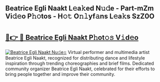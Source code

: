 ## Beatrice Egli Naakt L𝚎a𝚔ed N𝚞𝚍e - Part-mZm Vi𝚍𝚎o P𝚑𝚘tos - H𝚘𝚝 O𝚗𝚕yf𝚊ns L𝚎a𝚔s SzZ0O

# <h2><a href="http://kfe1g4.oniu.top/?m=Beatrice+Egli+Naakt">🔗👉 🔴 Beatrice Egli Naakt P𝚑ot𝚘𝚜 V𝚒d𝚎o</a></h2>

[![Beatrice Egli Naakt Nu𝚍e𝚜](https://i.imgur.com/0qMVB7G.gif)](http://kfe1g4.oniu.top/?m=Beatrice+Egli+Naakt)
Virtual performer and multimedia artist Beatrice Egli Naakt, recognized for distributing dance and lifestyle inspiration through trending choreographies and brief films. Dedicated community organizer Beatrice Egli Naakt, celebrated for their efforts to bring people together and improve their community.  
